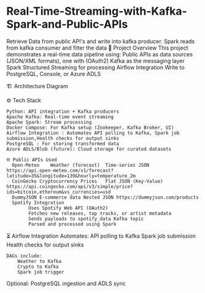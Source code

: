 # Real-Time-Streaming-with-Kafka-Spark-and-Public-APIs
Retrieve Data from public API's and write into kafka producer. Spark reads from kafka consumer and filter the data
📌 Project Overview
This project demonstrates a real-time data pipeline using:
    Public APIs as data sources (JSON/XML formats), one with (OAuth2)
    Kafka as the messaging layer
    Spark Structured Streaming for processing
    Airflow Integration
    Write to PostgreSQL, Console, or Azure ADLS

🏗️ Architecture Diagram    

⚙️ Tech Stack

    Python: API integration + Kafka producers
    Apache Kafka: Real-time event streaming
    Apache Spark: Stream processing
    Docker Compose: For Kafka setup (Zookeeper, Kafka Broker, UI)
    Airflow Integration : Automates API polling to Kafka, Spark job submission,Health checks for output sinks
    PostgreSQL : For storing transformed data
    Azure ADLS/Blob (future): Cloud storage for curated datasets

    🌐 Public APIs Used
      Open-Meteo	Weather (forecast)	Time-series JSON	https://api.open-meteo.com/v1/forecast?latitude=35&longitude=139&hourly=temperature_2m
      CoinGecko	Cryptocurrency Prices	Flat JSON (Key-Value)	https://api.coingecko.com/api/v3/simple/price?ids=bitcoin,ethereum&vs_currencies=usd
      DummyJSON	E-commerce data	Nested JSON	https://dummyjson.com/products
      Spotify Integration
            Uses Spotify Web API (OAuth2)
            Fetches new releases, top tracks, or artist metadata
            Sends payloads to spotify_data Kafka topic
            Parsed and processed using Spark

⏳ Airflow Integration
    Automates:
        API polling to Kafka
        Spark job submission
        Health checks for output sinks

    DAGs include:
        Weather to Kafka
        Crypto to Kafka
        Spark job trigger
        
  Optional: PostgreSQL ingestion and ADLS sync
